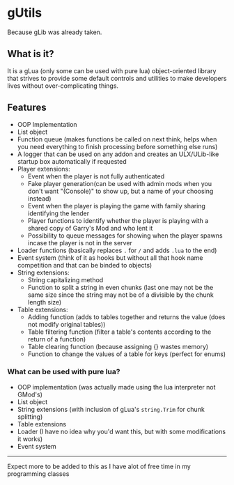 # gUtils
Because gLib was already taken.

## What is it?
It is a gLua (only some can be used with pure lua) object-oriented library that strives to provide some default controls and utilities to make developers lives without over-complicating things.

## Features
- OOP Implementation
- List object
- Function queue (makes functions be called on next think, helps when you need everything to finish processing before something else runs)
- A logger that can be used on any addon and creates an ULX/ULib-like startup box automatically if requested
- Player extensions:
	- Event when the player is not fully authenticated
	- Fake player generation(can be used with admin mods when you don't want "(Console)" to show up, but a name of your choosing instead)
	- Event when the player is playing the game with family sharing identifying the lender
	- Player functions to identify whether the player is playing with a shared copy of Garry's Mod and who lent it
	- Possibility to queue messages for showing when the player spawns incase the player is not in the server
- Loader functions (basically replaces `.` for `/` and adds `.lua` to the end)
- Event system (think of it as hooks but without all that hook name competition and that can be binded to objects)
- String extensions:
	- String capitalizing method
	- Function to split a string in even chunks (last one may not be the same size since the string may not be of a divisible by the chunk length size)
- Table extensions:
	- Adding function (adds to tables together and returns the value (does not modify original tables))
	- Table filtering function (filter a table's contents according to the return of a function)
	- Table clearing function (because assigning {} wastes memory)
	- Function to change the values of a table for keys (perfect for enums)

### What can be used with pure lua?
- OOP implementation (was actually made using the lua interpreter not GMod's)
- List object
- String extensions (with inclusion of gLua's `string.Trim` for chunk splitting)
- Table extensions
- Loader (I have no idea why you'd want this, but with some modifications it works)
- Event system
---
Expect more to be added to this as I have alot of free time in my programming classes
